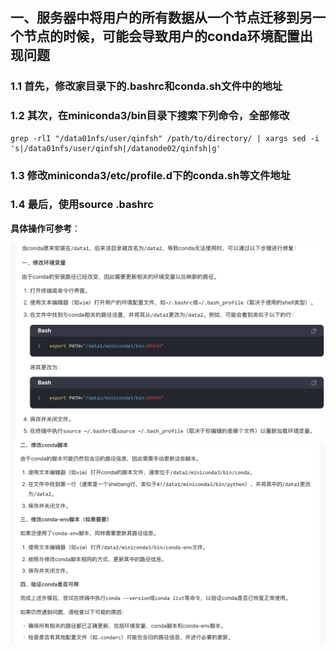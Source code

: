 ## 一、服务器中将用户的所有数据从一个节点迁移到另一个节点的时候，可能会导致用户的conda环境配置出现问题

### 1.1 首先，修改家目录下的.bashrc和conda.sh文件中的地址  

### 1.2 其次，在miniconda3/bin目录下搜索下列命令，全部修改 

    grep -rlI "/data01nfs/user/qinfsh" /path/to/directory/ | xargs sed -i 's|/data01nfs/user/qinfsh|/datanode02/qinfsh|g'  
### 1.3 修改miniconda3/etc/profile.d下的conda.sh等文件地址 

### 1.4 最后，使用source .bashrc

**具体操作可参考**：  

![](../photos/数据迁移conda修复1.png) 
![](../photos/数据迁移conda修复2.png)

